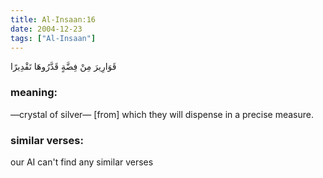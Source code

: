 ```yaml
---
title: Al-Insaan:16
date: 2004-12-23
tags: ["Al-Insaan"]
---
```

قَوَارِيرَ مِنْ فِضَّةٍ قَدَّرُوهَا تَقْدِيرًا
### meaning: 
—crystal of silver— [from] which they will dispense in a precise measure.
### similar verses: 

our AI can't find any similar verses




